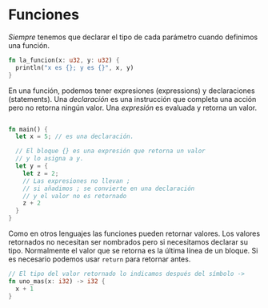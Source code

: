 # Funciones


_Siempre_ tenemos que declarar el tipo de cada parámetro cuando definimos una función.
```rust
fn la_funcion(x: u32, y: u32) {
  println("x es {}; y es {}", x, y)
}
```

En una función, podemos tener expresiones (expressions) y declaraciones (statements). 
Una _declaración_ es una instrucción que completa una acción pero no retorna ningún valor.
Una _expresión_ es evaluada y retorna un valor.

```rust

fn main() {
  let x = 5; // es una declaración. 

  // El bloque {} es una expresión que retorna un valor
  // y lo asigna a y.
  let y = {
    let z = 2;
    // Las expresiones no llevan ; 
    // si añadimos ; se convierte en una declaración 
    // y el valor no es retornado
    z + 2 
  }
}
```

Como en otros lenguajes las funciones pueden retornar valores.
Los valores retornados no necesitan ser nombrados pero si necesitamos declarar su tipo.
Normalmente el valor que se retorna es la última línea de un bloque. Si es necesario podemos usar `return` para retornar antes. 

```rust
// El tipo del valor retornado lo indicamos después del símbolo -> 
fn uno_mas(x: i32) -> i32 {
  x + 1
}
```
